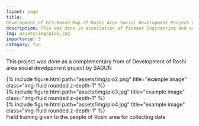 ```yaml
---
layout: page
title: 
Development of GIS-Based Map of Roshi Area Social Development Project area with GPS survey of Project location Structures
description: This was done in association of Pioneer Engineering and architects
img: assets/img/pio1.jpg
importance: 3
category: fun
---
```


This project was done as a complementary from of Development of Roshi area social develppment project by SAGUN


<div class="row">
    <div class="col-sm mt-3 mt-md-0">
        {% include figure.html path="assets/img/pio2.png" title="example image" class="img-fluid rounded z-depth-1" %}
    </div>
    <div class="col-sm mt-3 mt-md-0">
        {% include figure.html path="assets/img/pio3.jpg" title="example image" class="img-fluid rounded z-depth-1" %}
    </div>
    <div class="col-sm mt-3 mt-md-0">
        {% include figure.html path="assets/img/pio4.jpg" title="example image" class="img-fluid rounded z-depth-1" %}
    </div>
</div>
<div class="caption">
    Field training given to the people of Roshi area for collecting data
</div>
